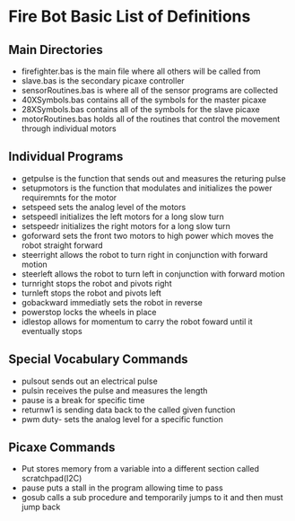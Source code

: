 Fire Bot Basic List of Definitions
==================================

Main Directories
----------------

* firefighter.bas is the main file where all others will be called from
* slave.bas is the secondary picaxe controller
* sensorRoutines.bas is where all of the sensor programs are collected
* 40XSymbols.bas contains all of the symbols for the master picaxe
* 28XSymbols.bas contains all of the symbols for the slave picaxe
* motorRoutines.bas holds all of the routines that control the movement through individual motors

Individual Programs
-------------------
* getpulse is the function that sends out and measures the returing pulse
* setupmotors is the function that modulates and initializes the power requiremnts for the motor
* setspeed sets the analog level of the motors
* setspeedl initializes the left motors for a long slow turn
* setspeedr initializes the right motors for a long slow turn
* goforward sets the front two motors to high power which moves the robot straight forward
* steerright allows the robot to turn right in conjunction with forward motion
* steerleft allows the robot to turn left in conjunction with forward motion
* turnright stops the robot and pivots right
* turnleft stops the robot and pivots left
* gobackward immediatly sets the robot in reverse
* powerstop locks the wheels in place
* idlestop allows for momentum to carry the robot foward until it eventually stops

Special Vocabulary Commands
---------------------------
* pulsout sends out an electrical pulse
* pulsin receives the pulse and measures the length
* pause is a break for specific time
* returnw1 is sending data back to the called given function
* pwm duty- sets the analog level for a specific function

Picaxe Commands
---------------
* Put stores memory from a variable into a different section called scratchpad(I2C)
* pause puts a stall in the program allowing time to pass
* gosub calls a sub procedure and temporarily jumps to it and then must jump back

